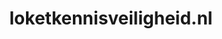 ---
layout: post
title:  "loketkennisveiligheid.nl"
internal_url:  "/data/loketkennisveiligheid.nl.html"
categories: dutchgov
---